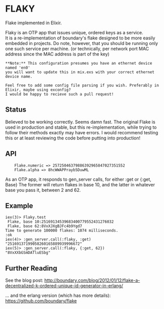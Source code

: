 FLAKY
======

Flake implemented in Elixir.

Flaky is an OTP app that issues unique, ordered keys as a service.  
It is a re-implementation of boundary's flake designed to be more easily embedded in projects. 
Do note, however, that you should be running only one such service per machine. (or technically,
per network port MAC address since the MAC address is part of the key)

```
**Note:** This configuration presumes you have an ethernet device named 'en0'
you will want to update this in mix.exs with your correct ethernet device name.

Feel free to add some config file parsing if you wish. Preferably in Elixir, maybe using exconfig?
I would be happy to recieve such a pull request!
```
## Status

Believed to be working correctly. Seems damn fast.
The original Flake is used in production and stable, but this re-implementation, while trying to follow their methods exactly may have errors. I would recommend testing this or at least reviewing the code before putting into production!

## API

```
	Flake.numeric => 25725046379886392965847027351552
	Flake.alpha => 8hcWWAPPrayb5DuwML
```

As an OTP app, it responds to gen_server calls, for either :get or {:get, Base}  The former will
return flakes in base 10, and the latter in whatever base you pass it, between 2 and 62.

## Example

```
iex(3)> Flaky.test
 Flake, base 10:25169134539683400779552431276032
 Flake, base 62:8VxXJXgBJFc4b9Ygd7
Time to generate 100000 flakes: 1074 milliseconds.
:ok
iex(4)> :gen_server.call(:flaky, :get)
"25169137199058260165889939996672"
iex(5)> :gen_server.call(:flaky, {:get, 62})
"8VxXXbGSmDATluESbg"
```

## Further Reading

See the blog post: http://boundary.com/blog/2012/01/12/flake-a-decentralized-k-ordered-unique-id-generator-in-erlang/

... and the erlang version (which has more details):  https://github.com/boundary/flake